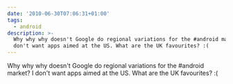 ```yaml
---
date: '2010-06-30T07:06:31+01:00'
tags:
  - android
description: >-
  Why why why doesn't Google do regional variations for the #android market? I
  don't want apps aimed at the US. What are the UK favourites? :(
---
```

Why why why doesn't Google do regional variations for the #android market? I don't want apps aimed at the US. What are the UK favourites? :(
